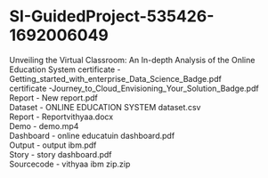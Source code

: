 # SI-GuidedProject-535426-1692006049
Unveiling the Virtual Classroom: An In-depth Analysis of the Online Education System
certificate - Getting_started_with_enterprise_Data_Science_Badge.pdf <br />
certificate -Journey_to_Cloud_Envisioning_Your_Solution_Badge.pdf <br />
Report - New report.pdf <br />
Dataset - ONLINE EDUCATION SYSTEM dataset.csv <br />
Report - Reportvithyaa.docx <br />
Demo - demo.mp4 <br />
Dashboard -  online educatuin dashboard.pdf <br />
Output - output ibm.pdf <br />
Story - story dashboard.pdf <br /> 
Sourcecode - vithyaa ibm zip.zip <br />
